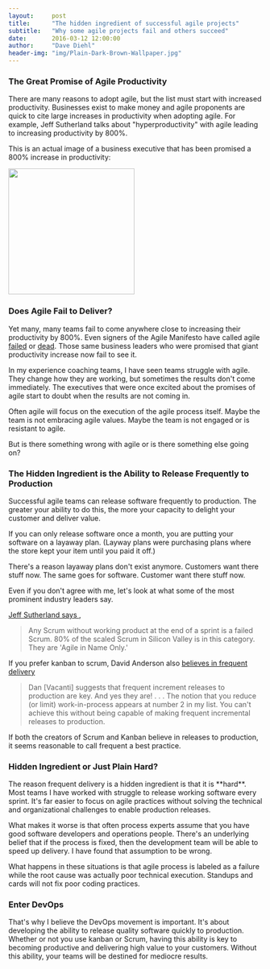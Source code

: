 ```yaml
---
layout:     post
title:      "The hidden ingredient of successful agile projects"
subtitle:   "Why some agile projects fail and others succeed"
date:       2016-03-12 12:00:00
author:     "Dave Diehl"
header-img: "img/Plain-Dark-Brown-Wallpaper.jpg"
---
```

<h3>The Great Promise of Agile Productivity</h3>
There are many reasons to adopt agile, but the list must start with increased productivity. Businesses exist to
make money and agile proponents are quick to cite large increases in productivity when adopting agile.
For example, Jeff Sutherland talks about "hyperproductivity" with agile leading to increasing productivity by 800%.

This is an actual image of a business executive that has been promised a 800% increase in productivity:

<img src="https://media.giphy.com/media/8fen5LSZcHQ5O/giphy.gif" height="250" width="250" >

<h3>Does Agile Fail to Deliver?</h3>
Yet many, many teams fail to come anywhere close to increasing their productivity by 800%.
Even signers of the Agile Manifesto have called agile <a href="http://blog.toolshed.com/2015/05/the-failure-of-agile.html">failed</a> or <a href="http://insights.dice.com/2015/05/14/is-agile-development-a-failing-concept/">dead</a>. Those same business leaders
who were promised that giant productivity increase now fail to see it.  

In my experience coaching teams, I have seen teams struggle with agile. They change how they are working,
but sometimes the results don't come immediately. The executives that were once excited about the promises of agile start to doubt when the results are not coming in.

Often agile will focus on the execution of the agile process itself. Maybe the team is not embracing agile values. Maybe the team is not engaged or is resistant to agile.

But is there something wrong with agile or is there something else going on?

<h3>The Hidden Ingredient is the Ability to Release Frequently to Production</h3>
Successful agile teams can release software frequently to production. The greater your ability to do this, the more your capacity to delight your customer and deliver value.

If you can only release software once a month, you are putting your software on a layaway plan. (Layway plans were purchasing plans where the store kept your item until you paid it off.)

There's a reason layaway plans don't exist anymore. Customers want there stuff now. The same goes for software. Customer want there stuff now.

Even if you don't agree with me, let's look at what some of the most prominent industry leaders say.

 <a href="http://www.infoq.com/news/2015/07/sutherland-agile-leadership">Jeff Sutherland says </a>,

> Any Scrum without working product at the end of a sprint is a failed Scrum. 80% of the scaled Scrum in Silicon Valley is in this category. They are 'Agile in Name Only.'

If you prefer kanban to scrum, David Anderson also <a href="http://www.djaa.com/alternative-recipe-success">believes in frequent delivery </a>

> Dan [Vacanti] suggests that frequent increment releases to production are key. And yes they are! . . . The notion that you reduce (or limit) work-in-process appears at number 2 in my list.  You can't achieve this without being capable of making frequent incremental releases to production.

If both the creators of Scrum and Kanban believe in releases to production, it seems reasonable to call frequent a best practice.

<h3>Hidden Ingredient or Just Plain Hard?</h3>
The reason frequent delivery is a hidden ingredient is that it is **hard**. Most teams I have worked with struggle to release working software every sprint. It's far easier to  focus on agile practices without solving the technical and organizational challenges to enable production releases.

What makes it worse is that often process experts assume that you have good software developers and operations people. There's an underlying belief that if the process is fixed, then the development team will be able to speed up delivery. I have found that assumption to be wrong.

What happens in these situations is that agile process is labeled as a failure while the root cause was actually poor technical execution. Standups and cards will not fix poor coding practices.

<h3>Enter DevOps</h3>
That's why I believe the DevOps movement is important. It's about developing the ability to release quality software quickly to production. Whether or not you use kanban or Scrum, having this ability is key to becoming productive and delivering high value to your customers. Without this ability, your teams will be destined for mediocre results.
